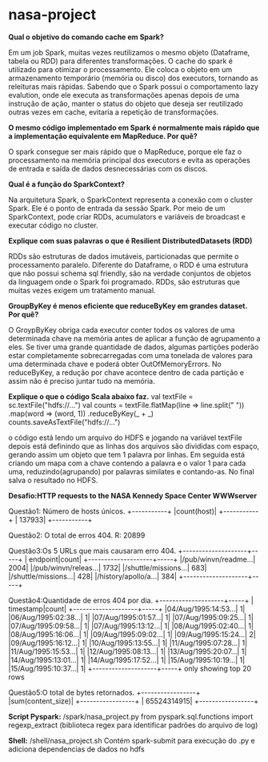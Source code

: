 # nasa-project

**Qual o objetivo do comando cache​ ​em Spark?**

Em um job Spark, muitas vezes reutilizamos o mesmo objeto (Dataframe, tabela ou RDD) para diferentes transformações. O cache do spark é utilizado para otimizar o processamento. Ele coloca o objeto em um armazenamento temporário (memória ou disco) dos executors, tornando as releituras mais rápidas. 
Sabendo que o Spark possui o comportamento lazy evalution, onde ele executa as transformações apenas depois de uma instrução de ação, manter o status do objeto que deseja ser reutilizado outras vezes em cache, evitaria a repetição de transformações.

**O mesmo código implementado em Spark é normalmente mais rápido que a implementação equivalente em
MapReduce. Por quê?**

O spark consegue ser mais rápido que o MapReduce, porque ele faz o processamento na memória principal dos executors e evita as operações de entrada e saída de dados desnecessárias com os discos.

**Qual é a função do SparkContext​?**

Na arquitetura Spark, o SparkContext representa a conexão com o cluster Spark. Ele é o ponto de entrada da sessão Spark. Por meio de um SparkContext, pode criar RDDs, acumulators e variáveis de broadcast e executar código no cluster.


**Explique com suas palavras o que é Resilient​ ​Distributed​ ​Datasets​ (RDD)**  

RDDs são estruturas de dados imutáveis, particionadas que permite o processamento paralelo. Diferente do Dataframe, o RDD é uma estrutura que não possui schema sql friendly, são na verdade conjuntos de objetos da linguagem onde o Spark foi programado. RDDs, são estruturas que muitas vezes exigem um tratamento manual.

**GroupByKey​ ​é menos eficiente que reduceByKey​ ​em grandes dataset. Por quê?**

O GroypByKey obriga cada executor conter todos os valores de uma determinada chave na memória antes de aplicar a função de agrupamento a eles. Se tiver uma grande quantidade de dados, algumas partições poderão estar completamente sobrecarregadas com uma tonelada de valores para uma determinada chave e poderá obter OutOfMemoryErrors. No reduceByKey, a redução por chave acontece dentro de cada partição e assim não é preciso juntar tudo na memória.

**Explique o que o código Scala abaixo faz.**
val textFile = sc.textFile("hdfs://...")
val counts = textFile.flatMap(line => line.split(" "))
.map(word => (word, 1))
.reduceByKey(_ + _)
counts.saveAsTextFile("hdfs://...")

o código está lendo um arquivo do HDFS e jogando na variável textFile
depois está definindo que as linhas dos arquivos são divididas com espaço, gerando assim um objeto que tem 1 palavra por linhas. Em seguida está criando um mapa com a chave contendo a palavra e o valor 1 para cada uma, reduzindo(agrupando) por palavras similates e contando-as. No final salva o resultado no HDFS.

**Desafio:HTTP​ ​requests​ ​to​ ​the​ ​NASA​ ​Kennedy​ ​Space​ ​Center​ ​WWW​ ​server**

Questão1: Número de hosts únicos.
+-----------+
|count(host)|
+-----------+
|     137933|
+-----------+

Questão2: O total de erros 404.
R: 20899

Questão3:Os 5 URLs que mais causaram erro 404.
+--------------------+-----+
|            endpoint|count|
+--------------------+-----+
|/pub/winvn/readme...| 2004|
|/pub/winvn/releas...| 1732|
|/shuttle/missions...|  683|
|/shuttle/missions...|  428|
|/history/apollo/a...|  384|
+--------------------+-----+

Questão4:Quantidade de erros 404 por dia.
+--------------------+-----+
|           timestamp|count|
+--------------------+-----+
|04/Aug/1995:14:53...|    1|
|06/Aug/1995:02:38...|    1|
|07/Aug/1995:01:57...|    1|
|07/Aug/1995:09:25...|    1|
|07/Aug/1995:09:58...|    1|
|07/Aug/1995:13:12...|    1|
|08/Aug/1995:02:40...|    1|
|08/Aug/1995:16:06...|    1|
|09/Aug/1995:09:02...|    1|
|09/Aug/1995:15:24...|    2|
|09/Aug/1995:16:12...|    1|
|10/Aug/1995:13:55...|    1|
|11/Aug/1995:07:28...|    1|
|11/Aug/1995:15:53...|    1|
|12/Aug/1995:08:13...|    1|
|13/Aug/1995:20:07...|    1|
|14/Aug/1995:13:01...|    1|
|14/Aug/1995:17:52...|    1|
|15/Aug/1995:10:19...|    1|
|15/Aug/1995:10:37...|    1|
+--------------------+-----+
only showing top 20 rows

Questão5:O total de bytes retornados.
+-----------------+
|sum(content_size)|
+-----------------+
|      65524314915|
+-----------------+

**Script Pyspark:**
/spark/nasa_project.py
from pyspark.sql.functions import regexp_extract (biblioteca regex para identificar padrões do arquivo de log)

**Shell:**
/shell/nasa_project.sh
Contém spark-submit para execução do .py e adiciona dependencias de dados no hdfs

